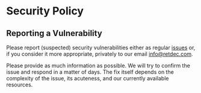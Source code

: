 # Security Policy

## Reporting a Vulnerability

Please report (suspected) security vulnerabilities either as regular [issues](https://github.com/avast/retdec/issues) or, if you consider it more appropriate, privately to our email [info@retdec.com](mailto:info@retdec.com).

Please provide as much information as possible. We will try to confirm the issue and respond in a matter of days. The fix itself depends on the complexity of the issue, its acuteness, and our currently available resources.
